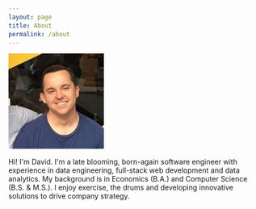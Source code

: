 ```yaml
---
layout: page
title: About
permalink: /about
---
```


![alt text](/assets/img/headshot.png "David Weinflash")

Hi! I'm David. I'm a late blooming, born-again software engineer with experience in data engineering, full-stack web development and data analytics. My background is in Economics (B.A.) and Computer Science (B.S. & M.S.). I enjoy exercise, the drums and developing innovative solutions to drive company strategy.
